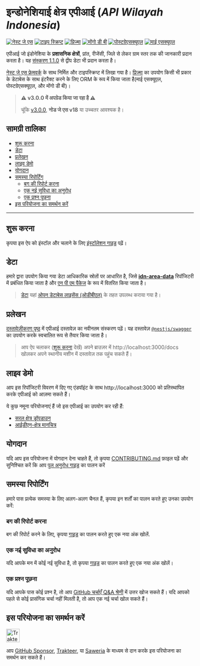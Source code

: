 <h1 align="">इन्डोनेशियाई क्षेत्र एपीआई (<i>API Wilayah Indonesia</i>)</h1>

<p>
  <a href="https://nestjs.com"><img alt="नेस्ट जे एस" src="https://img.shields.io/badge/-NestJS-ea2845?style=flat-square&logo=nestjs&logoColor=white" /></a>
  <a href="https://www.typescriptlang.org"><img alt="टाइप स्क्रिप्ट" src="https://img.shields.io/badge/-TypeScript-007ACC?style=flat-square&logo=typescript&logoColor=white" /></a>
  <a href="https://www.prisma.io"><img alt="प्रिज्मा" src="https://img.shields.io/badge/-Prisma-1B222D?style=flat-square&logo=prisma&logoColor=white" /></a>
  <a href="https://www.mongodb.com"><img alt="मोंगो डी बी" src="https://img.shields.io/badge/-MongoDB-47A248?style=flat-square&logo=mongodb&logoColor=white" /></a>
  <a href="https://www.postgresql.org"><img alt="पोस्टग्रेएसक्यूएल" src="https://img.shields.io/badge/-PostgreSQL-657991?style=flat-square&logo=postgresql&logoColor=white" /></a>
  <a href="https://www.mysql.com"><img alt="माई एसक्यूएल" src="https://img.shields.io/badge/-MySQL-00688F?style=flat-square&logo=mysql&logoColor=white" /></a>
</p>

एपीआई जो इंडोनेशिया के **प्रशासनिक क्षेत्रों**, प्रांत, रीजेंसी, जिले से लेकर ग्राम स्तर तक की जानकारी प्रदान करता है। यह [संस्करण 1.1.0](https://github.com/fityannugroho/idn-area/releases/tag/v1.1.0) से द्वीप डेटा भी प्रदान करता है।

[नेस्ट जे एस फ्रेमवर्क](https://nestjs.com) के साथ निर्मित और टाइपस्क्रिप्ट में लिखा गया है। [प्रिज्मा](https://www.prisma.io) का उपयोग किसी भी प्रकार के डेटाबेस के साथ इंटरैक्ट करने के लिए ORM के रूप में किया जाता है(माई एसक्यूएल, पोस्टग्रेएसक्यूएल, और मोंगो डी बी)।

> **⚠️ v3.0.0 में अपग्रेड किया जा रहा है ⚠️**
>
> चूंकि [v3.0.0](https://github.com/fityannugroho/idn-area/releases/tag/v3.0.0), **नोड जे एस v18** या उच्चतर आवश्यक है।

<h2>सामग्री तालिका</h2>

- [शुरू करना](#शुरू-करना)
- [डेटा](#डेटा)
- [प्रलेखन](#प्रलेखन)
- [लाइव डेमो](#लाइव-डेमो)
- [योगदान](#योगदान)
- [समस्या रिपोर्टिंग](#समस्या-रिपोर्टिंग)
  - [बग की रिपोर्ट करना](#बग-की-रिपोर्ट-करना)
  - [एक नई सुविधा का अनुरोध](#एक-नई-सुविधा-का-अनुरोध)
  - [एक प्रश्न पूछना](#एक-प्रश्न-पूछना)
- [इस परियोजना का समर्थन करें](#इस-परियोजना-का-समर्थन-करें)

---

## शुरू करना

कृपया इस ऐप को इंस्टॉल और चलाने के लिए [इंस्टॉलेशन गाइड](docs/installation.md) पढ़ें।

## डेटा

हमारे द्वारा उपयोग किया गया डेटा आधिकारिक स्रोतों पर आधारित है, जिसे [**idn-area-data**](https://github.com/fityannugroho/idn-area-data) रिपॉजिटरी में प्रबंधित किया जाता है और [एन पी एम पैकेज](https://www.npmjs.com/package/idn-area-data) के रूप में वितरित किया जाता है।

> [डेटा](https://github.com/fityannugroho/idn-area-data/tree/main/data)  यहां [ओपन डेटाबेस लाइसेंस (ओडीबीएल)](https://github.com/fityannugroho/idn-area-data/blob/main/data/LICENSE.md) के तहत उपलब्ध कराया गया है।

## प्रलेखन

[दस्तावेज़ीकरण पृष्ठ](https://idn-area.cyclic.app/docs) में एपीआई दस्तावेज़ का नवीनतम संस्करण पढ़ें। यह दस्तावेज़ [`@nestjs/swagger`](https://docs.nestjs.com/openapi/introduction) का उपयोग करके स्वचालित रूप से तैयार किया जाता है।

> आप ऐप चलाकर ([शुरू करना](#शुरू-करना) देखें) अपने ब्राउज़र में http://localhost:3000/docs खोलकर अपने स्थानीय मशीन में दस्तावेज़ तक पहुंच सकते हैं।

## लाइव डेमो

आप इस रिपॉजिटरी विवरण में दिए गए एंडपॉइंट के साथ http://localhost:3000 को प्रतिस्थापित करके एपीआई को आज़मा सकते हैं।

ये कुछ नमूना परियोजनाएं हैं जो इस एपीआई का उपयोग कर रही हैं:

- [सरल क्षेत्र ड्रॉपडाउन](https://github.com/fityannugroho/idn-area-example)
- [आईडीएन-क्षेत्र मानचित्र](https://github.com/fityannugroho/idn-area-map)

## योगदान
यदि आप इस परियोजना में योगदान देना चाहते हैं, तो कृपया [CONTRIBUTING.md](CONTRIBUTING.md) फ़ाइल पढ़ें और सुनिश्चित करें कि आप [पुल अनुरोध गाइड](CONTRIBUTING.md#submitting-a-pull-request) का पालन करें

## समस्या रिपोर्टिंग

हमारे पास प्रत्येक समस्या के लिए अलग-अलग चैनल हैं, कृपया इन शर्तों का पालन करते हुए उनका उपयोग करें:

### बग की रिपोर्ट करना
बग की रिपोर्ट करने के लिए, कृपया [गाइड](CONTRIBUTING.md#submitting-an-issue) का पालन करते हुए एक नया अंक खोलें.

### एक नई सुविधा का अनुरोध
यदि आपके मन में कोई नई सुविधा है, तो कृपया [गाइड](CONTRIBUTING.md#submitting-an-issue) का पालन करते हुए एक नया अंक खोलें।

### एक प्रश्न पूछना
यदि आपके पास कोई प्रश्न है, तो आप [GitHub चर्चाएँ Q&A श्रेणी](https://github.com/fityannugroho/idn-area/discussions/categories/q-a) में उत्तर खोज सकते हैं। यदि आपको पहले से कोई प्रासंगिक चर्चा नहीं मिलती है, तो आप एक नई चर्चा खोल सकते हैं।

## इस परियोजना का समर्थन करें

<a href="https://trakteer.id/fityannugroho/tip" target="_blank"><img id="wse-buttons-preview" src="https://cdn.trakteer.id/images/embed/trbtn-red-6.png" style="border: 0px none; height: 36px; --darkreader-inline-border-top: currentcolor; --darkreader-inline-border-right: currentcolor; --darkreader-inline-border-bottom: currentcolor; --darkreader-inline-border-left: currentcolor;" alt="Trakteer Saya" data-darkreader-inline-border-top="" data-darkreader-inline-border-right="" data-darkreader-inline-border-bottom="" data-darkreader-inline-border-left="" height="40"></a>

आप [GitHub Sponsor](https://github.com/sponsors/fityannugroho), [Trakteer](https://trakteer.id/fityannugroho/tip), या [Saweria](https://saweria.co/fityannugroho) के माध्यम से दान करके इस परियोजना का समर्थन कर सकते हैं।
